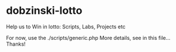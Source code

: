 # dobzinski-lotto
Help us to Win in lotto: Scripts, Labs, Projects etc

For now, use the ./scripts/generic.php
More details, see in this file...
Thanks!
